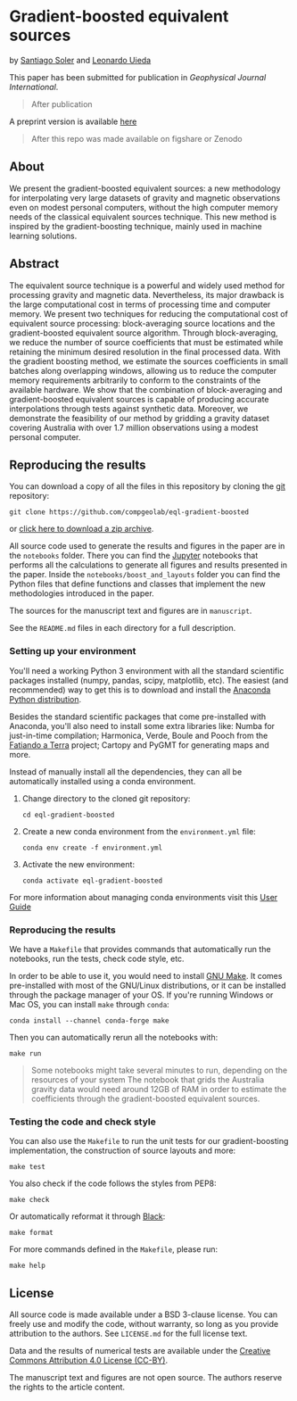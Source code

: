 # Gradient-boosted equivalent sources

by
[Santiago Soler](https://santisoler.github.io)
and [Leonardo Uieda](https://leouieda.com)

This paper has been submitted for publication in *Geophysical Journal
International*.

> After publication

<!--
This paper has been published in *Geophysical Journal International*.
The version of record

> Soler, S. R. and Uieda, L. (2021).
> Gradient-boosted equivalent sources,
> _Geophysical Journal International_.
> doi: [xx.xxxx/xxxxxx](https://doi.org/xx.xxxx/xxxxxx)

is available online at: [doi.org/xx.xxxx/xxxxxx](https://doi.org/xx.xxxx/xxxxxx)
-->

A preprint version is available
[here](https://github.com/compgeolab/eql-gradient-boosted/raw/gh-pages/preprint.pdf)
<!-- Replace this link with the doi in figshare when ready -->


> After this repo was made available on figshare or Zenodo

<!--
**This repository contains the data and code used to produce all results and figures shown
in the paper.**
An archived version of this repository is available at
[doi.org/xx.xxxxx/xxxxx](https://doi.org/xx.xxxxx/xxxxx)
-->


## About

We present the gradient-boosted equivalent sources: a new methodology for
interpolating very large datasets of gravity and magnetic observations even on
modest personal computers, without the high computer memory needs of the
classical equivalent sources technique.
This new method is inspired by the gradient-boosting technique, mainly used in machine learning solutions.

<!-- Include an abstract figure with caption -->

## Abstract

The equivalent source technique is a powerful and widely used method for
processing gravity and magnetic data. Nevertheless, its major
drawback is the large computational cost in terms of processing time and
computer memory.
We present two techniques for reducing the computational cost of equivalent
source processing: block-averaging source locations and the
gradient-boosted equivalent source algorithm.
Through block-averaging, we reduce the number of source coefficients that
must be estimated while retaining the minimum desired resolution in the final
processed data.
With the gradient boosting method, we estimate the sources coefficients in
small batches along overlapping windows, allowing us to reduce the computer
memory requirements arbitrarily to conform to the constraints of the
available hardware.
We show that the combination of block-averaging and gradient-boosted
equivalent sources is capable of producing accurate interpolations through
tests against synthetic data.
Moreover, we demonstrate the feasibility of our method by gridding a gravity
dataset covering Australia with over 1.7 million observations using a modest
personal computer.

## Reproducing the results

You can download a copy of all the files in this repository by cloning the
[git](https://git-scm.com/) repository:

    git clone https://github.com/compgeolab/eql-gradient-boosted

or [click here to download a zip archive](https://github.com/compgeolab/eql-gradient-boosted/archive/master.zip).

All source code used to generate the results and figures in the paper are in
the `notebooks` folder. There you can find the [Jupyter](https://jupyter.org/)
notebooks that performs all the calculations to generate all figures and
results presented in the paper.
Inside the `notebooks/boost_and_layouts` folder you can find the Python files
that define functions and classes that implement the new methodologies
introduced in the paper.

The sources for the manuscript text and figures are in `manuscript`.

See the `README.md` files in each directory for a full description.

### Setting up your environment

You'll need a working Python 3 environment with all the standard
scientific packages installed (numpy, pandas, scipy, matplotlib, etc).
The easiest (and recommended) way to get this is to download and install the
[Anaconda Python distribution](https://www.anaconda.com/).

Besides the standard scientific packages that come pre-installed with Anaconda,
you'll also need to install some extra libraries like: Numba for just-in-time
compilation; Harmonica, Verde, Boule and Pooch from the
[Fatiando a Terra](https://www.fatiando.org) project; Cartopy and PyGMT for
generating maps and more.

Instead of manually install all the dependencies, they can all be automatically
installed using a conda environment.

1. Change directory to the cloned git repository:
   ```
   cd eql-gradient-boosted
   ```
2. Create a new conda environment from the `environment.yml` file:
   ```
   conda env create -f environment.yml
   ```
3. Activate the new environment:
   ```
   conda activate eql-gradient-boosted
   ```

For more information about managing conda environments visit this
[User Guide](https://conda.io/docs/user-guide/tasks/manage-environments.html)

### Reproducing the results

We have a `Makefile` that provides commands that automatically run the
notebooks, run the tests, check code style, etc.

In order to be able to use it, you would need to install
[GNU Make](https://www.gnu.org/software/make/).
It comes pre-installed with most of the GNU/Linux distributions, or it can be
installed through the package manager of your OS.
If you're running Windows or Mac OS, you can install `make` through `conda`:

```
conda install --channel conda-forge make
```

Then you can automatically rerun all the notebooks with:

```
make run
```

> Some notebooks might take several minutes to run, depending on the resources
> of your system
> The notebook that grids the Australia gravity data would need around 12GB of
> RAM in order to estimate the coefficients through the gradient-boosted
> equivalent sources.

### Testing the code and check style

You can also use the `Makefile` to run the unit tests for our gradient-boosting
implementation, the construction of source layouts and more:

```
make test
```

You also check if the code follows the styles from PEP8:

```
make check
```

Or automatically reformat it through [Black](https://github.com/psf/black):

```
make format
```

For more commands defined in the `Makefile`, please run:

```
make help
```

## License

All source code is made available under a BSD 3-clause license. You can freely
use and modify the code, without warranty, so long as you provide attribution
to the authors. See `LICENSE.md` for the full license text.

Data and the results of numerical tests are available under the
[Creative Commons Attribution 4.0 License (CC-BY)](https://creativecommons.org/licenses/by/4.0/).

The manuscript text and figures are not open source.
The authors reserve the rights to the article content.

<!-- , which has been accepted for publication in -->
<!-- Geophysical Journal International. -->
